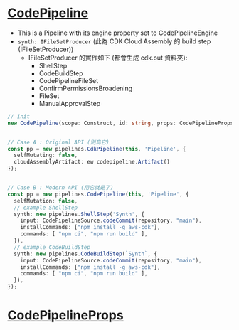 
# [CodePipeline](https://docs.aws.amazon.com/cdk/api/v2/docs/aws-cdk-lib.pipelines.CodePipeline.html)

- This is a Pipeline with its engine property set to CodePipelineEngine
- `synth: IFileSetProducer` (此為 CDK Cloud Assembly 的 build step (IFileSetProducer))
    - IFileSetProducer 的實作如下 (都會生成 cdk.out 資料夾):
        - ShellStep
        - CodeBuildStep
        - CodePipelineFileSet
        - ConfirmPermissionsBroadening
        - FileSet
        - ManualApprovalStep

```ts
// init
new CodePipeline(scope: Construct, id: string, props: CodePipelineProps);


// Case A : Original API (別鳥它)
const pp = new pipelines.CdkPipeline(this, 'Pipeline', {
  selfMutating: false,
  cloudAssemblyArtifact: ew codepipeline.Artifact()
});


// Case B : Modern API (用它就是了)
const pp = new pipelines.CodePipeline(this, 'Pipeline', {
  selfMutation: false,
  // example ShellStep
  synth: new pipelines.ShellStep('Synth', {
    input: CodePipelineSource.codeCommit(repository, "main"),
    installCommands: ["npm install -g aws-cdk"],
    commands: [ "npm ci", "npm run build" ],
  }),
  // example CodeBuildStep
  synth: new pipelines.CodeBuildStep(`Synth`, {
    input: CodePipelineSource.codeCommit(repository, "main"),
    installCommands: ["npm install -g aws-cdk"],
    commands: [ "npm ci", "npm run build" ],
  }),
});
```


# [CodePipelineProps](https://docs.aws.amazon.com/cdk/api/v2/docs/aws-cdk-lib.pipelines.CodePipelineProps.html)

```ts

```
